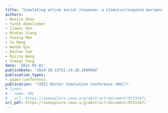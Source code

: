 ```yaml
---
title: 'Simulating online social response: a stimulus/response perspective'
authors:
- Huajie Shao
- Tarek Abdelzaher
- Jiawei Han
- Minhao Jiang
- Yuning Mao
- Yu Meng
- Wenda Qiu
- Dachun Sun
- Ruijie Wang
- Chaoqi Yang
date: '2021-01-01'
publishDate: '2024-10-22T21:14:10.160994Z'
publication_types:
- paper-conference
publication: '*2021 Winter Simulation Conference (WSC)*'
# links:
# - name: URL
#   url: https://ieeexplore.ieee.org/abstract/document/9715347/
url_pdf: https://ieeexplore.ieee.org/abstract/document/9715347/
---
```

